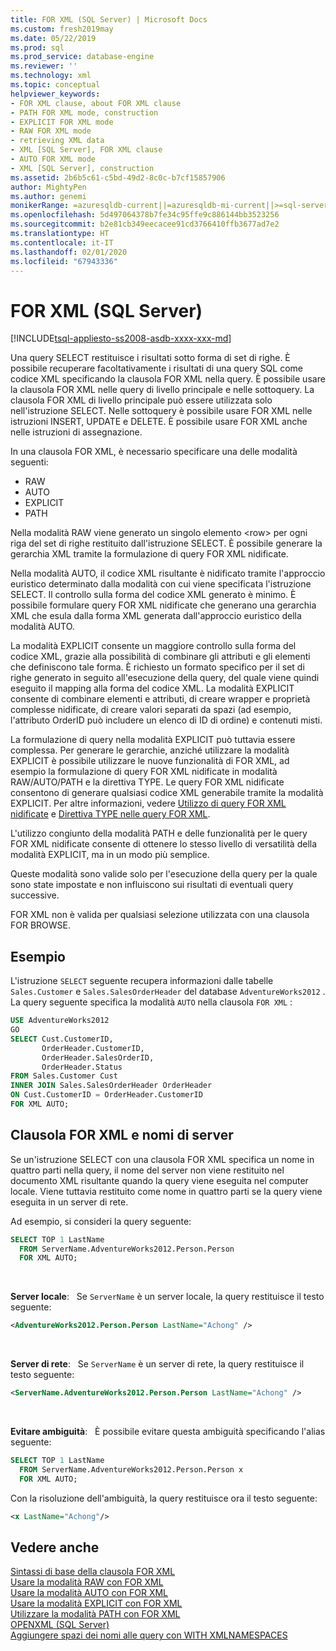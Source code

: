 ```yaml
---
title: FOR XML (SQL Server) | Microsoft Docs
ms.custom: fresh2019may
ms.date: 05/22/2019
ms.prod: sql
ms.prod_service: database-engine
ms.reviewer: ''
ms.technology: xml
ms.topic: conceptual
helpviewer_keywords:
- FOR XML clause, about FOR XML clause
- PATH FOR XML mode, construction
- EXPLICIT FOR XML mode
- RAW FOR XML mode
- retrieving XML data
- XML [SQL Server], FOR XML clause
- AUTO FOR XML mode
- XML [SQL Server], construction
ms.assetid: 2b6b5c61-c5bd-49d2-8c0c-b7cf15857906
author: MightyPen
ms.author: genemi
monikerRange: =azuresqldb-current||=azuresqldb-mi-current||>=sql-server-2016||>=sql-server-linux-2017||=sqlallproducts-allversions
ms.openlocfilehash: 5d497064378b7fe34c95ffe9c886144bb3523256
ms.sourcegitcommit: b2e81cb349eecacee91cd3766410ffb3677ad7e2
ms.translationtype: HT
ms.contentlocale: it-IT
ms.lasthandoff: 02/01/2020
ms.locfileid: "67943336"
---
```

# <a name="for-xml-sql-server"></a>FOR XML (SQL Server)

[!INCLUDE[tsql-appliesto-ss2008-asdb-xxxx-xxx-md](../../includes/tsql-appliesto-ss2008-asdb-xxxx-xxx-md.md)]

Una query SELECT restituisce i risultati sotto forma di set di righe. È possibile recuperare facoltativamente i risultati di una query SQL come codice XML specificando la clausola FOR XML nella query. È possibile usare la clausola FOR XML nelle query di livello principale e nelle sottoquery. La clausola FOR XML di livello principale può essere utilizzata solo nell'istruzione SELECT. Nelle sottoquery è possibile usare FOR XML nelle istruzioni INSERT, UPDATE e DELETE. È possibile usare FOR XML anche nelle istruzioni di assegnazione.

In una clausola FOR XML, è necessario specificare una delle modalità seguenti:

- RAW
- AUTO
- EXPLICIT
- PATH

Nella modalità RAW viene generato un singolo elemento \<row> per ogni riga del set di righe restituito dall'istruzione SELECT. È possibile generare la gerarchia XML tramite la formulazione di query FOR XML nidificate.

Nella modalità AUTO, il codice XML risultante è nidificato tramite l'approccio euristico determinato dalla modalità con cui viene specificata l'istruzione SELECT. Il controllo sulla forma del codice XML generato è minimo. È possibile formulare query FOR XML nidificate che generano una gerarchia XML che esula dalla forma XML generata dall'approccio euristico della modalità AUTO.

La modalità EXPLICIT consente un maggiore controllo sulla forma del codice XML, grazie alla possibilità di combinare gli attributi e gli elementi che definiscono tale forma. È richiesto un formato specifico per il set di righe generato in seguito all'esecuzione della query, del quale viene quindi eseguito il mapping alla forma del codice XML. La modalità EXPLICIT consente di combinare elementi e attributi, di creare wrapper e proprietà complesse nidificate, di creare valori separati da spazi (ad esempio, l'attributo OrderID può includere un elenco di ID di ordine) e contenuti misti.

La formulazione di query nella modalità EXPLICIT può tuttavia essere complessa. Per generare le gerarchie, anziché utilizzare la modalità EXPLICIT è possibile utilizzare le nuove funzionalità di FOR XML, ad esempio la formulazione di query FOR XML nidificate in modalità RAW/AUTO/PATH e la direttiva TYPE. Le query FOR XML nidificate consentono di generare qualsiasi codice XML generabile tramite la modalità EXPLICIT. Per altre informazioni, vedere [Utilizzo di query FOR XML nidificate](../../relational-databases/xml/use-nested-for-xml-queries.md) e [Direttiva TYPE nelle query FOR XML](../../relational-databases/xml/type-directive-in-for-xml-queries.md).

L'utilizzo congiunto della modalità PATH e delle funzionalità per le query FOR XML nidificate consente di ottenere lo stesso livello di versatilità della modalità EXPLICIT, ma in un modo più semplice.

Queste modalità sono valide solo per l'esecuzione della query per la quale sono state impostate e non influiscono sui risultati di eventuali query successive.

FOR XML non è valida per qualsiasi selezione utilizzata con una clausola FOR BROWSE.

## <a name="example"></a>Esempio

L'istruzione `SELECT` seguente recupera informazioni dalle tabelle `Sales.Customer` e `Sales.SalesOrderHeader` del database `AdventureWorks2012` . La query seguente specifica la modalità `AUTO` nella clausola `FOR XML` :

```sql
USE AdventureWorks2012
GO
SELECT Cust.CustomerID,
       OrderHeader.CustomerID,
       OrderHeader.SalesOrderID,
       OrderHeader.Status
FROM Sales.Customer Cust 
INNER JOIN Sales.SalesOrderHeader OrderHeader
ON Cust.CustomerID = OrderHeader.CustomerID
FOR XML AUTO;
```

## <a name="the-for-xml-clause-and-server-names"></a>Clausola FOR XML e nomi di server

Se un'istruzione SELECT con una clausola FOR XML specifica un nome in quattro parti nella query, il nome del server non viene restituito nel documento XML risultante quando la query viene eseguita nel computer locale. Viene tuttavia restituito come nome in quattro parti se la query viene eseguita in un server di rete.

Ad esempio, si consideri la query seguente:

```sql
SELECT TOP 1 LastName
  FROM ServerName.AdventureWorks2012.Person.Person
  FOR XML AUTO;
```

&nbsp;

**Server locale**: &nbsp; Se `ServerName` è un server locale, la query restituisce il testo seguente:

```xml
<AdventureWorks2012.Person.Person LastName="Achong" />  
```

&nbsp;

**Server di rete**: &nbsp; Se `ServerName` è un server di rete, la query restituisce il testo seguente:

```xml
<ServerName.AdventureWorks2012.Person.Person LastName="Achong" />
```

&nbsp;

**Evitare ambiguità**: &nbsp; È possibile evitare questa ambiguità specificando l'alias seguente:

```sql
SELECT TOP 1 LastName
  FROM ServerName.AdventureWorks2012.Person.Person x
  FOR XML AUTO;
```

Con la risoluzione dell'ambiguità, la query restituisce ora il testo seguente:

```xml
<x LastName="Achong"/>
```

## <a name="see-also"></a>Vedere anche

[Sintassi di base della clausola FOR XML](../../relational-databases/xml/basic-syntax-of-the-for-xml-clause.md)  
[Usare la modalità RAW con FOR XML](../../relational-databases/xml/use-raw-mode-with-for-xml.md)  
[Usare la modalità AUTO con FOR XML](../../relational-databases/xml/use-auto-mode-with-for-xml.md)  
[Usare la modalità EXPLICIT con FOR XML](../../relational-databases/xml/use-explicit-mode-with-for-xml.md)  
[Utilizzare la modalità PATH con FOR XML](../../relational-databases/xml/use-path-mode-with-for-xml.md)  
[OPENXML &#40;SQL Server&#41;](../../relational-databases/xml/openxml-sql-server.md)  
[Aggiungere spazi dei nomi alle query con WITH XMLNAMESPACES](../../relational-databases/xml/add-namespaces-to-queries-with-with-xmlnamespaces.md)
